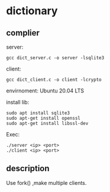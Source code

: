 # dictionary

## complier

server:
```
gcc dict_server.c -o server -lsqlite3
```

client:
```
gcc dict_client.c -o client -lcrypto
```

envirnoment: Ubuntu 20.04 LTS

install lib:
```
sudo apt install sqlite3
sudo apt-get install openssl
sudo apt-get install libssl-dev
```
Exec:

```
./server <ip> <port>
./client <ip> <port>
```

## description

Use fork() ,make multiple clients.



